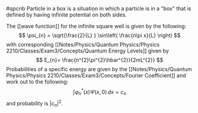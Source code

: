 #qpcrib 
Particle in a box is a situation in which a particle is in a "box" that is defined by having infinite potential on both sides. 

The [[wave function]] for the infinite square well is given by the following: 
$$
\psi_{n} = \sqrt{\frac{2}{L} } \sin\left( \frac{n\pi x}{L} \right)
$$
with corresponding [[Notes/Physics/Quantum Physics/Physics 2210/Classes/Exam3/Concepts/Quantum Energy Levels]] given by 
$$
E_{n}= \frac{n^{2}\pi^{2}\hbar^{2}}{2mL^{2}}
$$
Probabilities of a specific energy are given by the [[Notes/Physics/Quantum Physics/Physics 2210/Classes/Exam3/Concepts/Fourier Coefficient]] and work out to the following: 
$$
\int \varphi^{*}_{n}(x) \Psi(x,0) \, dx = c_{n}
$$
and probability is $|c_{n}|^{2}$.


